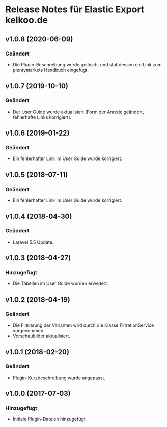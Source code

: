 # Release Notes für Elastic Export kelkoo.de

## v1.0.8 (2020-06-09)

### Geändert
- Die Plugin-Beschreibung wurde gelöscht und stattdessen ein Link zum plentymarkets Handbuch eingefügt.

## v1.0.7 (2019-10-10)

### Geändert
- Der User Guide wurde aktualisiert (Form der Anrede geändert, fehlerhafte Links korrigiert).

## v1.0.6 (2019-01-22)

### Geändert
- Ein fehlerhafter Link im User Guide wurde korrigiert.

## v1.0.5 (2018-07-11)

### Geändert
- Ein fehlerhafter Link im User Guide wurde korrigiert.

## v1.0.4 (2018-04-30)

### Geändert
- Laravel 5.5 Update.

## v1.0.3 (2018-04-27)

### Hinzugefügt
- Die Tabellen im User Guide wurden erweitert.

## v1.0.2 (2018-04-19)

### Geändert
- Die Filtrierung der Varianten wird durch die Klasse FiltrationService vorgenommen.
- Vorschaubilder aktualisiert.

## v1.0.1 (2018-02-20)

### Geändert
- Plugin-Kurzbeschreibung wurde angepasst.

## v1.0.0 (2017-07-03)

### Hinzugefügt
- Initiale Plugin-Dateien hinzugefügt

